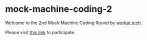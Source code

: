 # mock-machine-coding-2
Welcome to the 2nd Mock Machine Coding Round by [workat.tech](http://workat.tech).

Please visit [this link](https://workat.tech/machine-coding/practice/splitwise-problem-0kp2yneec2q2) to participate.

